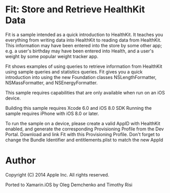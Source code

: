 Fit: Store and Retrieve HealthKit Data
======================================

Fit is a sample intended as a quick introduction to HealthKit. It teaches you everything from writing data into HealthKit to reading data from HealthKit. This information may have been entered into the store by some other app; e.g. a user's birthday may have been entered into Health, and a user's weight by some popular weight tracker app.

Fit shows examples of using queries to retrieve information from HealthKit using sample queries and statistics queries. Fit gives you a quick introduction into using the new Foundation classes NSLengthFormatter, NSMassFormatter, and NSEnergyFormatter.

This sample requires capabilities that are only available when run on an iOS device.

Building this sample requires Xcode 6.0 and iOS 8.0 SDK
Running the sample requires iPhone with iOS 8.0 or later.

To run the sample on a device, please create a valid AppID with HealthKit enabled, and generate the corresponding Provisioning Profile from the Dev Portal. Download and link Fit with this Provisioning Profile. Don't forget to change the Bundle Identifier and entitlements.plist to match the new AppId

Author
======
Copyright (C) 2014 Apple Inc. All rights reserved.

Ported to Xamarin.iOS by Oleg Demchenko and Timothy Risi